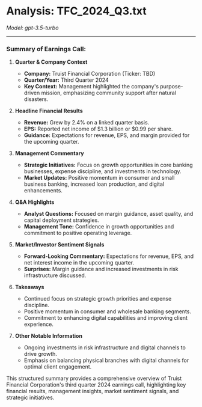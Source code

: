 # Analysis: TFC_2024_Q3.txt

*Model: gpt-3.5-turbo*

---

### Summary of Earnings Call:

1. **Quarter & Company Context**
   - **Company:** Truist Financial Corporation (Ticker: TBD)
   - **Quarter/Year:** Third Quarter 2024
   - **Key Context:** Management highlighted the company's purpose-driven mission, emphasizing community support after natural disasters.

2. **Headline Financial Results**
   - **Revenue:** Grew by 2.4% on a linked quarter basis.
   - **EPS:** Reported net income of $1.3 billion or $0.99 per share.
   - **Guidance:** Expectations for revenue, EPS, and margin provided for the upcoming quarter.

3. **Management Commentary**
   - **Strategic Initiatives:** Focus on growth opportunities in core banking businesses, expense discipline, and investments in technology.
   - **Market Updates:** Positive momentum in consumer and small business banking, increased loan production, and digital enhancements.

4. **Q&A Highlights**
   - **Analyst Questions:** Focused on margin guidance, asset quality, and capital deployment strategies.
   - **Management Tone:** Confidence in growth opportunities and commitment to positive operating leverage.

5. **Market/Investor Sentiment Signals**
   - **Forward-Looking Commentary:** Expectations for revenue, EPS, and net interest income in the upcoming quarter.
   - **Surprises:** Margin guidance and increased investments in risk infrastructure discussed.

6. **Takeaways**
   - Continued focus on strategic growth priorities and expense discipline.
   - Positive momentum in consumer and wholesale banking segments.
   - Commitment to enhancing digital capabilities and improving client experience.

7. **Other Notable Information**
   - Ongoing investments in risk infrastructure and digital channels to drive growth.
   - Emphasis on balancing physical branches with digital channels for optimal client engagement.

This structured summary provides a comprehensive overview of Truist Financial Corporation's third quarter 2024 earnings call, highlighting key financial results, management insights, market sentiment signals, and strategic initiatives.